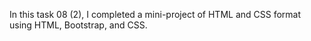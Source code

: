In this task 08 (2), I completed a mini-project of HTML and CSS format using HTML, Bootstrap, and CSS.
